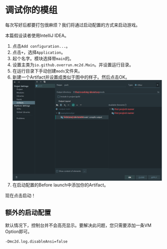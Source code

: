 # 调试你的模组

每次写好后都要打包很麻烦？我们将通过启动配置的方式来启动游戏。

本篇假设读者使用IntelliJ IDEA。

1. 点击`Add configuration...`。
2. 点击`+`，选择`Application`。
3. 起个名字。模块选择带`main`的。
4. 设置主类为`io.github.overrun.mc2d.Main`。并设置运行目录。
5. 在运行目录下手动创建`mods`文件夹。
6. 新建一个Artifact并设置成类似于图中的样子。然后点击OK。![output-directory-is-working-directory/mods](img/artifact.png)
7. 在启动配置的Before launch中添加你的Artifact。

现在点击启动！

## 额外的启动配置

默认情况下，控制台并不会高亮显示。要解决此问题，您只需要添加一条VM Option即可。

```properties
-Dmc2d.log.disableAnsi=false
```